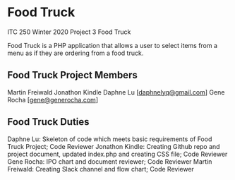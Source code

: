 # Food Truck

ITC 250 Winter 2020 Project 3 Food Truck

Food Truck is a PHP application that allows a user to select items from a menu as if they are ordering from a food truck.

## Food Truck Project Members

Martin Freiwald
Jonathon Kindle
Daphne Lu [daphnelyq@gmail.com]
Gene Rocha [gene@generocha.com]


## Food Truck Duties
Daphne Lu: Skeleton of code which meets basic requirements of Food Truck Project; Code Reviewer
Jonathon Kindle: Creating Github repo and project document, updated index.php and creating CSS file; Code Reviewer
Gene Rocha: IPO chart and document reviewer; Code Reviewer
Martin Freiwald: Creating Slack channel and flow chart; Code Reviewer
